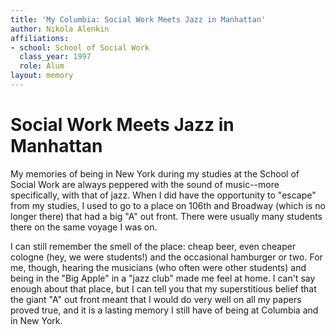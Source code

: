 ```yaml
---
title: 'My Columbia: Social Work Meets Jazz in Manhattan'
author: Nikola Alenkin
affiliations:
- school: School of Social Work
  class_year: 1997
  role: Alum
layout: memory
---
```


# Social Work Meets Jazz in Manhattan

My memories of being in New York during my studies at the School of Social Work are always peppered with the sound of music--more specifically, with that of jazz.  When I did have the opportunity to "escape" from my studies, I used to go to a place on 106th and Broadway (which is no longer there) that had a big "A" out front.  There were usually many students there on the same voyage I was on.

I can still remember the smell of the place: cheap beer, even cheaper cologne (hey, we were students!) and the occasional hamburger or two.  For me, though, hearing the musicians (who often were other students) and being in the "Big Apple" in a "jazz club" made me feel at home.  I can't say enough about that place, but I can tell you that my superstitious belief that the giant "A" out front meant that I would do very well on all my papers proved true, and it is a lasting memory I still have of being at Columbia and in New York.

